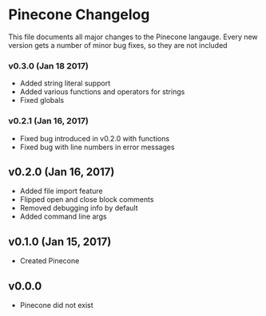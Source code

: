 # Pinecone Changelog
This file documents all major changes to the Pinecone langauge.
Every new version gets a number of minor bug fixes, so they are not included

### v0.3.0 (Jan 18 2017)

* Added string literal support
* Added various functions and operators for strings
* Fixed globals

### v0.2.1 (Jan 16, 2017)

* Fixed bug introduced in v0.2.0 with functions
* Fixed bug with line numbers in error messages

## v0.2.0 (Jan 16, 2017)

* Added file import feature
* Flipped open and close block comments
* Removed debugging info by default
* Added command line args

## v0.1.0 (Jan 15, 2017)

* Created Pinecone

## v0.0.0

* Pinecone did not exist
